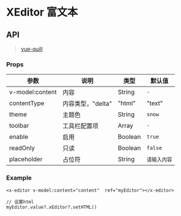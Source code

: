 # XEditor 富文本

## API

> [vue-quill](https://vueup.github.io/vue-quill/)

### Props

| 参数 | 说明 | 类型 | 默认值 |
| --- | --- | --- | --- |
| v-model:content | 内容 | String | `-` |
| contentType | 内容类型，"delta" | "html" | "text" | String | `html` |
| theme | 主题色 | String | `snow` |
| toolbar | 工具栏配置项 | Array | `-` |
| enable | 启用 | Boolean | `true` |
| readOnly | 只读 | Boolean | `false` |
| placeholder | 占位符 | String | `请输入内容` |

### Example

```vue
<x-editor v-model:content="content"  ref="myEditor"></x-editor>

// 设置html
myEditor.value?.xEditor?.setHTML()
```
